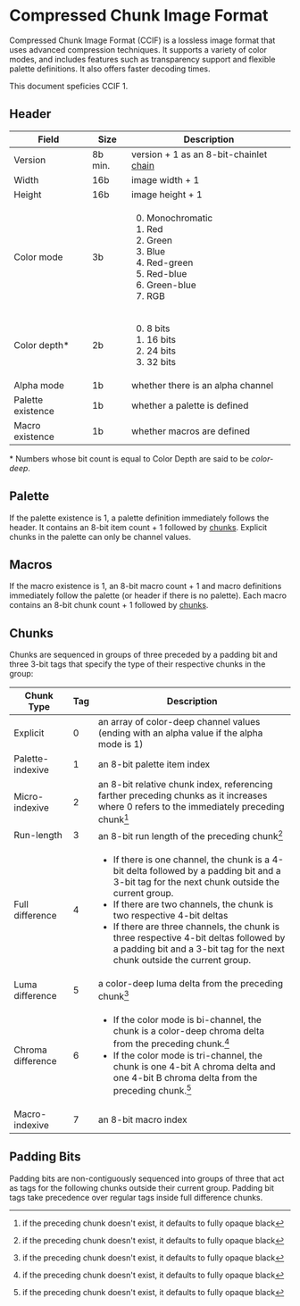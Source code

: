 # Compressed Chunk Image Format

Compressed Chunk Image Format (CCIF) is a lossless image format that uses advanced compression techniques. It supports a variety of color modes, and includes features such as transparency support and flexible palette definitions. It also offers faster decoding times.

This document speficies CCIF 1.

## Header

Field                 |Size   |Description
----------------------|-------|-----------
Version               |8b min.|version + 1 as an 8-bit-chainlet [chain](https://github.com/ghoomy/universe/blob/main/computer%20science/chain.md)
Width                 |16b    |image width + 1
Height                |16b    |image height + 1
Color mode            |3b     |<ol start="0"><li>Monochromatic<li>Red<li>Green<li>Blue<li>Red-green<li>Red-blue<li>Green-blue<li>RGB
Color depth*          |2b     |<ol start="0"><li>8 bits<li>16 bits<li>24 bits<li>32 bits
Alpha mode            |1b     |whether there is an alpha channel
Palette existence     |1b     |whether a palette is defined
Macro existence       |1b     |whether macros are defined

\* Numbers whose bit count is equal to Color Depth are said to be *color-deep*.

## Palette

If the palette existence is 1, a palette definition immediately follows the header. It contains an 8-bit item count + 1 followed by [chunks](#chunks). Explicit chunks in the palette can only be channel values.

## Macros

If the macro existence is 1, an 8-bit macro count + 1 and macro definitions immediately follow the palette (or header if there is no palette). Each macro contains an 8-bit chunk count + 1 followed by [chunks](#chunks).

## Chunks

Chunks are sequenced in groups of three preceded by a padding bit and three 3-bit tags that specify the type of their respective chunks in the group:

Chunk Type       |Tag|Description
-----------------|---|-----------
Explicit         |0  |an array of color-deep channel values (ending with an alpha value if the alpha mode is 1)
Palette-indexive |1  |an 8-bit palette item index
Micro-indexive   |2  |an 8-bit relative chunk index, referencing farther preceding chunks as it increases where 0 refers to the immediately preceding chunk[^preceding]
Run-length       |3  |an 8-bit run length of the preceding chunk[^preceding]
Full difference  |4  |<ul><li>If there is one channel, the chunk is a 4-bit delta followed by a padding bit and a 3-bit tag for the next chunk outside the current group.<li>If there are two channels, the chunk is two respective 4-bit deltas<li>If there are three channels, the chunk is three respective 4-bit deltas followed by a padding bit and a 3-bit tag for the next chunk outside the current group.
Luma difference  |5  |a color-deep luma delta from the preceding chunk[^preceding]
Chroma difference|6  |<ul><li>If the color mode is bi-channel, the chunk is a color-deep chroma delta from the preceding chunk.[^preceding]<li>If the color mode is tri-channel, the chunk is one 4-bit A chroma delta and one 4-bit B chroma delta from the preceding chunk.[^preceding]
Macro-indexive   |7  |an 8-bit macro index

[^preceding]: if the preceding chunk doesn't exist, it defaults to fully opaque black

## Padding Bits

Padding bits are non-contiguously sequenced into groups of three that act as tags for the following chunks outside their current group. Padding bit tags take precedence over regular tags inside full difference chunks.

